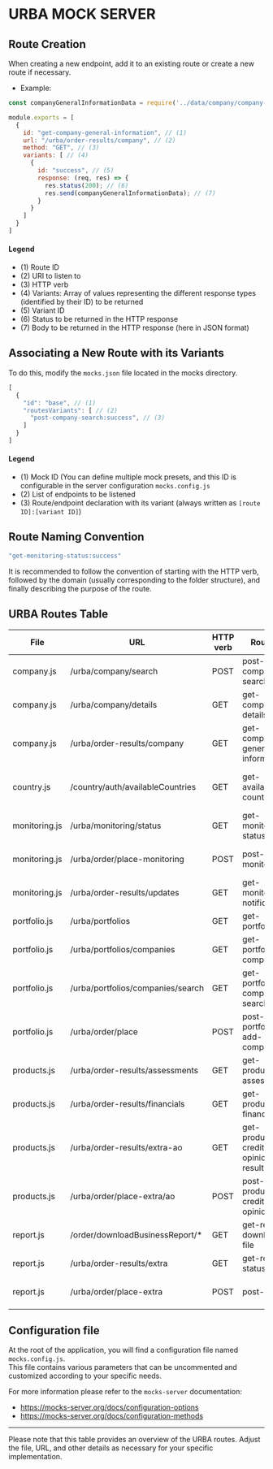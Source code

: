 # URBA MOCK SERVER

## Route Creation

When creating a new endpoint, add it to an existing route or create a new route if necessary.

* Example:

```javascript
const companyGeneralInformationData = require('../data/company/company-general-information-data.json');

module.exports = [
  {
    id: "get-company-general-information", // (1)
    url: "/urba/order-results/company", // (2)
    method: "GET", // (3)
    variants: [ // (4)
      {
        id: "success", // (5)
        response: (req, res) => {
          res.status(200); // (6)
          res.send(companyGeneralInformationData); // (7)
        }
      }
    ]
  }
]

```

#### Legend

* (1) Route ID
* (2) URI to listen to
* (3) HTTP verb
* (4) Variants: Array of values representing the different response types (identified by their ID) to be returned
* (5) Variant ID
* (6) Status to be returned in the HTTP response
* (7) Body to be returned in the HTTP response (here in JSON format)

## Associating a New Route with its Variants

To do this, modify the `mocks.json` file located in the mocks directory.

```javascript
[
  {
    "id": "base", // (1)
    "routesVariants": [ // (2)
      "post-company-search:success", // (3)
    ]
  }
]
```

#### Legend

* (1) Mock ID (You can define multiple mock presets, and this ID is configurable in the server configuration `mocks.config.js`
* (2) List of endpoints to be listened
* (3) Route/endpoint declaration with its variant (always written as `[route ID]:[variant ID]`)

## Route Naming Convention

```javascript
"get-monitoring-status:success"
```

It is recommended to follow the convention of starting with the HTTP verb, followed by the domain (usually corresponding
to the folder structure), and finally describing the purpose of the route.

## URBA Routes Table

| File          | URL                               | HTTP verb | Route ID                          | Variant ID(s)                         |
|---------------|-----------------------------------|-----------|-----------------------------------|---------------------------------------|
| company.js    | /urba/company/search              | POST      | post-company-search               | success                               |
| company.js    | /urba/company/details             | GET       | get-company-details               | success                               |
| company.js    | /urba/order-results/company       | GET       | get-company-general-information   | success                               |
| country.js    | /country/auth/availableCountries  | GET       | get-available-countries           | [success, error-terms-and-conditions] |
| monitoring.js | /urba/monitoring/status           | GET       | get-monitoring-status             | [success, error]                      |
| monitoring.js | /urba/order/place-monitoring      | POST      | post-place-monitoring             | [success, error, error-subscription]  |
| monitoring.js | /urba/order-results/updates       | GET       | get-monitoring-notifications      | success                               |
| portfolio.js  | /urba/portfolios                  | GET       | get-portfolio-kpi                 | [success, error]                      |
| portfolio.js  | /urba/portfolios/companies        | GET       | get-portfolio-companies           | success                               |
| portfolio.js  | /urba/portfolios/companies/search | GET       | get-portfolio-companies-search    | success                               |
| portfolio.js  | /urba/order/place                 | POST      | post-portfolio-add-company        | [success, error, error-subscription]  |
| products.js   | /urba/order-results/assessments   | GET       | get-product-assessments           | [success, error]                      |
| products.js   | /urba/order-results/financials    | GET       | get-product-financials            | [success, error]                      |
| products.js   | /urba/order-results/extra-ao      | GET       | get-product-credit-opinion-result | [success, error]                      |
| products.js   | /urba/order/place-extra/ao        | POST      | post-product-credit-opinion       | [success, error, error-subscription]  |
| report.js     | /order/downloadBusinessReport/*   | GET       | get-report-download-file          | [success]                             |
| report.js     | /urba/order-results/extra         | GET       | get-report-status                 | [success]                             |
| report.js     | /urba/order/place-extra           | POST      | post-report                       | [success, error-subscription]         |

## Configuration file

At the root of the application, you will find a configuration file named `mocks.config.js`.<br>
This file contains various parameters that can be uncommented and customized according to your specific needs.

For more information please refer to the `mocks-server` documentation:

* https://mocks-server.org/docs/configuration-options
* https://mocks-server.org/docs/configuration-methods

-----------
Please note that this table provides an overview of the URBA routes. Adjust the file, URL, and other details as
necessary for your specific implementation.


